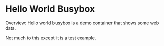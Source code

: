 # Hello World Busybox 

Overview: Hello world busybox is a demo container that shows some web data.

Not much to this except it is a test example.
